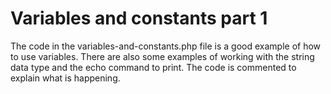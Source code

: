 # Variables and constants part 1

The code in the variables-and-constants.php file is a good example of how to use variables. There are also some examples of working with the string data type and the echo command to print. The code is commented to explain what is happening.
